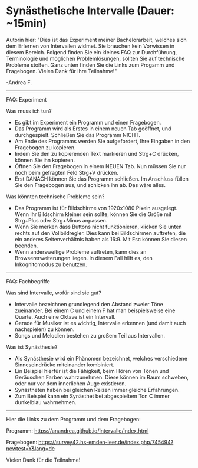 # Synästhetische Intervalle (Dauer: ~15min)

Autorin hier:
"Dies ist das Experiment meiner Bachelorarbeit, welches sich dem Erlernen von Intervallen widmet.
Sie brauchen kein Vorwissen in diesem Bereich.
Folgend finden Sie ein kleines FAQ zur Durchführung, Terminologie und möglichen Problemlösungen,
sollten Sie auf technische Probleme stoßen. Ganz unten finden Sie die Links zum Progamm und Fragebogen.
Vielen Dank für Ihre Teilnahme!"

-Andrea F.
_________________________________________________________________________________________________
FAQ: Experiment

Was muss ich tun?
- Es gibt im Experiment ein Programm und einen Fragebogen. 
- Das Programm wird als Erstes in einem neuen Tab geöffnet, und durchgespielt. Schließen Sie das Programm NICHT.
- Am Ende des Programms werden Sie aufgefordert, Ihre Eingaben in den Fragebogen zu kopieren.
- Indem Sie den zu kopierenden Text markieren und Strg+C drücken, können Sie ihn kopieren. 
- Öffnen Sie den Fragebogen in einem NEUEN Tab. Nun müssen Sie nur noch beim gefragten Feld Strg+V drücken.
- Erst DANACH können Sie das Programm schließen. Im Anschluss füllen Sie den Fragebogen aus, und schicken ihn ab.
Das wäre alles.

Was könnten technische Probleme sein?
- Das Programm ist für Bildschirme von 1920x1080 Pixeln ausgelegt. Wenn Ihr Bildschirm kleiner sein sollte, können Sie die Größe mit Strg+Plus oder Strg+Minus anpassen.
- Wenn Sie merken dass Buttons nicht funktionieren, klicken Sie unten rechts auf den Vollbildregler. Dies kann bei Bildschirmen auftreten, die ein anderes Seitenverhältnis haben als 16:9. Mit Esc können Sie diesen beenden.
- Wenn andersweitige Probleme auftreten, kann dies an Browsererweiterungen liegen. In diesem Fall hilft es, den Inkognitomodus zu benutzen.

_________________________________________________________________________________________________
FAQ: Fachbegriffe

Was sind Intervalle, wofür sind sie gut?
- Intervalle bezeichnen grundlegend den Abstand zweier Töne zueinander. Bei einem C und einem F hat man beispielsweise eine Quarte. 
Auch eine Oktave ist ein Intervall.
- Gerade für Musiker ist es wichtig, Intervalle erkennen (und damit auch nachspielen) zu können. 
- Songs und Melodien bestehen zu großem Teil aus Intervallen.

Was ist Synästhesie?
- Als Synästhesie wird ein Phänomen bezeichnet, welches verschiedene Sinneseindrücke miteinander kombiniert.
- Ein Beispiel hierfür ist die Fähigkeit, beim Hören von Tönen und Geräuschen Farben wahrzunehmen. Diese können im Raum schweben,
oder nur vor dem innerlichen Auge existieren. 
- Synästheten haben bei gleichen Reizen immer gleiche Erfahrungen.
- Zum Beispiel kann ein Synästhet bei abgespieltem Ton C immer dunkelblau wahrnehmen.

_________________________________________________________________________________________________
Hier die Links zu dem Programm und dem Fragebogen:

Programm: https://anandrea.github.io/Intervalle/index.html

Fragebogen: https://survey42.hs-emden-leer.de/index.php/745494?newtest=Y&lang=de

Vielen Dank für die Teilnahme!

